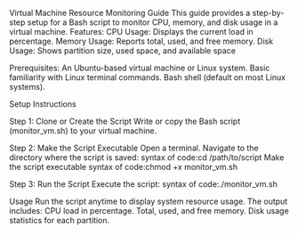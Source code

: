 Virtual Machine Resource Monitoring Guide
This guide provides a step-by-step setup for a Bash script to monitor CPU, memory, and disk usage in a virtual machine.
Features:
 CPU Usage: Displays the current load in percentage.
 Memory Usage: Reports total, used, and free memory.
 Disk Usage: Shows partition size, used space, and available space
 
Prerequisites:
 An Ubuntu-based virtual machine or Linux system.
 Basic familiarity with Linux terminal commands.
 Bash shell (default on most Linux systems).
 
 Setup Instructions
 
Step 1: Clone or Create the Script
Write or copy the Bash script (monitor_vm.sh) to your virtual machine.

Step 2: Make the Script Executable
Open a terminal.
 Navigate to the directory where the script is saved:
 syntax of code:cd /path/to/script
 Make the script executable
 syntax of code:chmod +x monitor_vm.sh

 Step 3: Run the Script
 Execute the script:
 syntax of code:./monitor_vm.sh


 Usage
 Run the script anytime to display system resource usage.
 The output includes:
  CPU load in percentage.
  Total, used, and free memory.
  Disk usage statistics for each partition.



